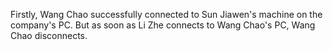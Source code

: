 Firstly, Wang Chao successfully connected to Sun Jiawen's machine on the company's PC. But as soon as Li Zhe connects to Wang Chao's PC, Wang Chao disconnects.
